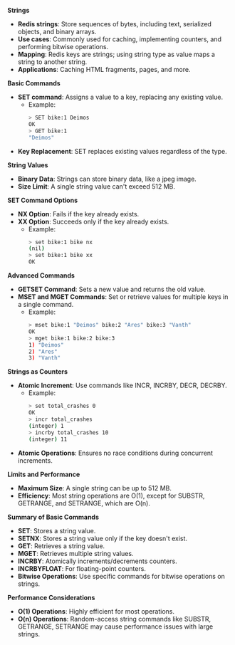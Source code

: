 **Strings**

- **Redis strings**: Store sequences of bytes, including text, serialized objects, and binary arrays.
- **Use cases**: Commonly used for caching, implementing counters, and performing bitwise operations.
- **Mapping**: Redis keys are strings; using string type as value maps a string to another string.
- **Applications**: Caching HTML fragments, pages, and more.

**Basic Commands**

- **SET command**: Assigns a value to a key, replacing any existing value.
  - Example:
    ```bash
    > SET bike:1 Deimos
    OK
    > GET bike:1
    "Deimos"
    ```
- **Key Replacement**: SET replaces existing values regardless of the type.

**String Values**

- **Binary Data**: Strings can store binary data, like a jpeg image.
- **Size Limit**: A single string value can't exceed 512 MB.

**SET Command Options**

- **NX Option**: Fails if the key already exists.
- **XX Option**: Succeeds only if the key already exists.
  - Example:
    ```bash
    > set bike:1 bike nx
    (nil)
    > set bike:1 bike xx
    OK
    ```

**Advanced Commands**

- **GETSET Command**: Sets a new value and returns the old value.
- **MSET and MGET Commands**: Set or retrieve values for multiple keys in a single command.
  - Example:
    ```bash
    > mset bike:1 "Deimos" bike:2 "Ares" bike:3 "Vanth"
    OK
    > mget bike:1 bike:2 bike:3
    1) "Deimos"
    2) "Ares"
    3) "Vanth"
    ```

**Strings as Counters**

- **Atomic Increment**: Use commands like INCR, INCRBY, DECR, DECRBY.
  - Example:
    ```bash
    > set total_crashes 0
    OK
    > incr total_crashes
    (integer) 1
    > incrby total_crashes 10
    (integer) 11
    ```
- **Atomic Operations**: Ensures no race conditions during concurrent increments.

**Limits and Performance**

- **Maximum Size**: A single string can be up to 512 MB.
- **Efficiency**: Most string operations are O(1), except for SUBSTR, GETRANGE, and SETRANGE, which are O(n).

**Summary of Basic Commands**

- **SET**: Stores a string value.
- **SETNX**: Stores a string value only if the key doesn't exist.
- **GET**: Retrieves a string value.
- **MGET**: Retrieves multiple string values.
- **INCRBY**: Atomically increments/decrements counters.
- **INCRBYFLOAT**: For floating-point counters.
- **Bitwise Operations**: Use specific commands for bitwise operations on strings.

**Performance Considerations**

- **O(1) Operations**: Highly efficient for most operations.
- **O(n) Operations**: Random-access string commands like SUBSTR, GETRANGE, SETRANGE may cause performance issues with large strings.
